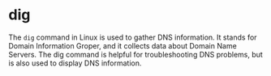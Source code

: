 # dig

The ```dig``` command in Linux is used to gather DNS information.
It stands for Domain Information Groper, and it collects data about Domain Name Servers.
The dig command is helpful for troubleshooting DNS problems,
but is also used to display DNS information.
